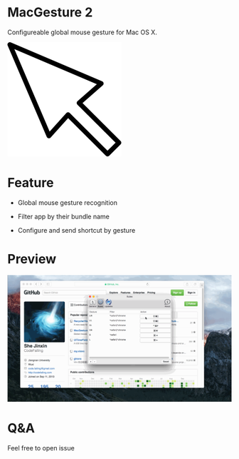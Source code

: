 # MacGesture 2

Configureable global mouse gesture for Mac OS X.

![logo](logo.png)

# Feature

- Global mouse gesture recognition

- Filter app by their bundle name

- Configure and send shortcut by gesture

# Preview

![Preview](MacGesture.gif)

# Q&A

Feel free to open issue
